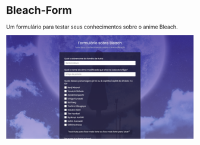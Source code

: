 # Bleach-Form
Um formulário para testar seus conhecimentos sobre o anime Bleach.

<img src="https://github.com/LightDwaine/Bleach-Form/blob/main/formBleach.png">
